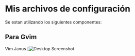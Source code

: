 # Mis archivos de configuración 

Se estan utilizando los siguientes componentes:

## Para Gvim ##
Vim Janus 
[![Desktop Screenshot](https://raw.githubusercontent.com/mvelasquezl/Dotfiles/master/Im%C3%A1genes/desktop-screenshot.png)
